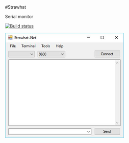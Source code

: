 ﻿#Strawhat

Serial monitor

[![Build status](https://ci.appveyor.com/api/projects/status/780lg05fqdewbus2?svg=true)](https://ci.appveyor.com/project/fadhlika/strawhat-net)

![Screenshot](/screenshot.JPG)